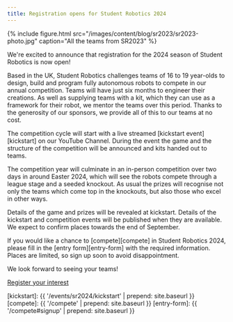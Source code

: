 ```yaml
---
title: Registration opens for Student Robotics 2024
---
```


{% include figure.html src="/images/content/blog/sr2023/sr2023-photo.jpg"
           caption="All the teams from SR2023" %}

We're excited to announce that registration for the 2024 season of Student
Robotics is now open!

Based in the UK, Student Robotics challenges teams of 16 to 19 year-olds to
design, build and program fully autonomous robots to compete in our annual
competition. Teams will have just six months to engineer their creations. As
well as supplying teams with a kit, which they can use as a framework for their
robot, we mentor the teams over this period. Thanks to the generosity of our
sponsors, we provide all of this to our teams at no cost.

The competition cycle will start with a live streamed
[kickstart event][kickstart] on our YouTube Channel. During the event the game
and the structure of the competition will be announced and kits handed
out to teams.

The competition year will culminate in an in-person competition over two days in
around Easter 2024, which will see the robots compete through a league stage and
a seeded knockout. As usual the prizes will recognise not only the teams which
come top in the knockouts, but also those who excel in other ways.

Details of the game and prizes will be revealed at kickstart. Details of the
kickstart and competition events will be published when they are available.
We expect to confirm places towards the end of September.

If you would like a chance to [compete][compete] in Student Robotics 2024,
please fill in the [entry form][entry-form] with the required information.
Places are limited, so sign up soon to avoid disappointment.

We look forward to seeing your teams!

<div class="text-center">
<a class="button button-primary" href="{{site.baseurl}}/compete#signup">
Register your interest
</a>
</div>

[kickstart]: {{ '/events/sr2024/kickstart' | prepend: site.baseurl }}
[compete]: {{ '/compete' | prepend: site.baseurl }}
[entry-form]: {{ '/compete#signup' | prepend: site.baseurl }}
